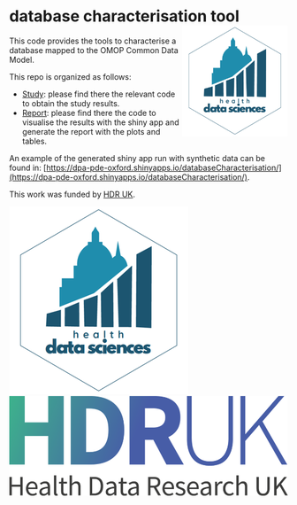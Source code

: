 # database characterisation tool <img src="Shiny/www/hds_logo.png" align="right" height="200"/>

This code provides the tools to characterise a database mapped to the OMOP Common Data Model.

This repo is organized as follows:
- [Study](https://github.com/oxford-pharmacoepi/DatabaseCharacterisation/blob/main/Study/): please find there the relevant code to obtain the study results.
- [Report](https://github.com/oxford-pharmacoepi/DatabaseCharacterisation/blob/main/Report/): please find there the code to visualise the results with the shiny app and generate the report with the plots and tables.

An example of the generated shiny app run with synthetic data can be found in: [https://dpa-pde-oxford.shinyapps.io/databaseCharacterisation/](https://dpa-pde-oxford.shinyapps.io/databaseCharacterisation/).

This work was funded by [HDR UK](https://www.hdruk.ac.uk/).

![](https://github.com/oxford-pharmacoepi/DatabaseCharacterisation/blob/main/Shiny/www/hds_logo.png?raw=true)
![](https://github.com/oxford-pharmacoepi/DatabaseCharacterisation/blob/main/Shiny/www/hdruk_main_rgb_transparentpng.png?raw=true)

